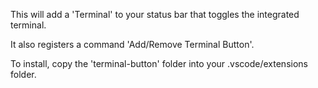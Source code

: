 This will add a 'Terminal' to your status bar that toggles the integrated terminal.

It also registers a command 'Add/Remove Terminal Button'.

To install, copy the 'terminal-button' folder into your .vscode/extensions folder.